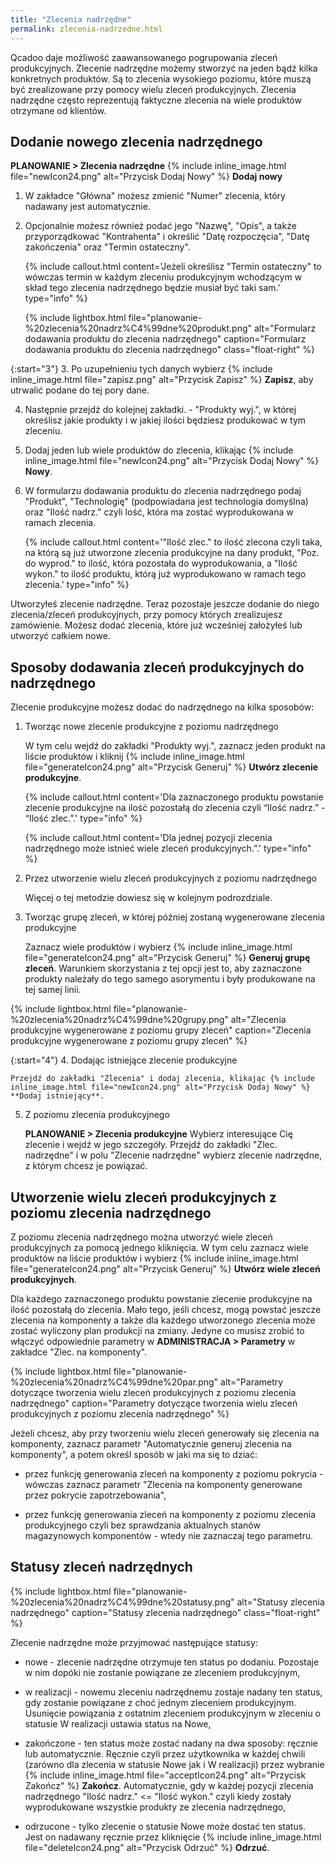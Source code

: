 ```yaml
---
title: "Zlecenia nadrzędne"
permalink: zlecenia-nadrzedne.html 
---
```


Qcadoo daje możliwość zaawansowanego pogrupowania zleceń produkcyjnych. Zlecenie nadrzędne możemy stworzyć na jeden bądź kilka konkretnych produktów. Są to zlecenia wysokiego poziomu, które muszą być zrealizowane przy pomocy wielu zleceń produkcyjnych. Zlecenia nadrzędne często reprezentują faktyczne zlecenia na wiele produktów otrzymane od klientów.
  

## Dodanie nowego zlecenia nadrzędnego
  
**PLANOWANIE > Zlecenia nadrzędne** {% include inline_image.html file="newIcon24.png" alt="Przycisk Dodaj Nowy" %} **Dodaj nowy**

1. W zakładce "Główna" możesz zmienić "Numer" zlecenia, który nadawany jest automatycznie.

2. Opcjonalnie możesz również podać jego "Nazwę", "Opis", a także przyporządkować "Kontrahenta" i określić "Datę rozpoczęcia", "Datę zakończenia" oraz "Termin ostateczny".

    {% include callout.html content='Jeżeli określisz "Termin ostateczny" to wówczas termin w każdym zleceniu produkcyjnym wchodzącym w skład tego zlecenia nadrzędnego będzie musiał być taki sam.' type="info" %}

    {% include lightbox.html file="planowanie-%20zlecenia%20nadrz%C4%99dne%20produkt.png" alt="Formularz dodawania produktu do zlecenia nadrzędnego" caption="Formularz dodawania produktu do zlecenia nadrzędnego" class="float-right" %}

{:start="3"}
3. Po uzupełnieniu tych danych wybierz {% include inline_image.html file="zapisz.png" alt="Przycisk Zapisz" %} **Zapisz**, aby utrwalić podane do tej pory dane.

4. Następnie przejdź do kolejnej zakładki. - "Produkty wyj.", w której określisz jakie produkty i w jakiej ilości będziesz produkować w tym zleceniu.

5. Dodaj jeden lub wiele produktów do zlecenia, klikając {% include inline_image.html file="newIcon24.png" alt="Przycisk Dodaj Nowy" %} **Nowy**.

6. W formularzu dodawania produktu do zlecenia nadrzędnego podaj "Produkt", "Technologię" (podpowiadana jest technologia domyślna) oraz "Ilość nadrz." czyli lość, która ma zostać wyprodukowana w ramach zlecenia.

    {% include callout.html content='"Ilość zlec." to ilość zlecona czyli taka, na którą są już utworzone zlecenia produkcyjne na dany produkt, "Poz. do wyprod." to ilość, która pozostała do wyprodukowania, a "Ilość wykon." to ilość produktu, którą już wyprodukowano w ramach tego zlecenia.' type="info" %}

Utworzyłeś zlecenie nadrzędne. Teraz pozostaje jeszcze dodanie do niego zlecenia/zleceń produkcyjnych, przy pomocy których zrealizujesz zamówienie. Możesz dodać zlecenia, które już wcześniej założyłeś lub utworzyć całkiem nowe.
 
## Sposoby dodawania zleceń produkcyjnych do nadrzędnego

Zlecenie produkcyjne możesz dodać do nadrzędnego na kilka sposobów:

1. Tworząc nowe zlecenie produkcyjne z poziomu nadrzędnego

    W tym celu wejdź do zakładki "Produkty wyj.", zaznacz jeden produkt na liście produktów i kliknij {% include inline_image.html file="generateIcon24.png" alt="Przycisk Generuj" %} **Utwórz zlecenie produkcyjne**.

    {% include callout.html content='Dla zaznaczonego produktu powstanie zlecenie produkcyjne na ilość pozostałą do zlecenia czyli “Ilość nadrz.” - “Ilość zlec.”.' type="info" %}

     {% include callout.html content='Dla jednej pozycji zlecenia nadrzędnego może istnieć wiele zleceń produkcyjnych.”.' type="info" %}

2. Przez utworzenie wielu zleceń produkcyjnych z poziomu nadrzędnego

    Więcej o tej metodzie dowiesz się w kolejnym podrozdziale.

3. Tworząc grupę zleceń, w której później zostaną wygenerowane zlecenia produkcyjne

    Zaznacz wiele produktów i wybierz {% include inline_image.html file="generateIcon24.png" alt="Przycisk Generuj" %} **Generuj grupę zleceń**. Warunkiem skorzystania z tej opcji jest to, aby zaznaczone produkty należały do tego samego asorymentu i były produkowane na tej samej linii.

{% include lightbox.html file="planowanie-%20zlecenia%20nadrz%C4%99dne%20grupy.png" alt="Zlecenia produkcyjne wygenerowane z poziomu grupy zleceń" caption="Zlecenia produkcyjne wygenerowane z poziomu grupy zleceń" %}

{:start="4"}
4. Dodając istniejące zlecenie produkcyjne

    Przejdź do zakładki "Zlecenia" i dodaj zlecenia, klikając {% include inline_image.html file="newIcon24.png" alt="Przycisk Dodaj Nowy" %} **Dodaj istniejący**.

5. Z poziomu zlecenia produkcyjnego

    **PLANOWANIE > Zlecenia produkcyjne** Wybierz interesujące Cię zlecenie i wejdź w jego szczegóły. Przejdź do zakładki "Zlec. nadrzędne" i w polu "Zlecenie nadrzędne" wybierz zlecenie nadrzędne, z którym chcesz je powiązać.

## Utworzenie wielu zleceń produkcyjnych z poziomu zlecenia nadrzędnego

Z poziomu zlecenia nadrzędnego można utworzyć wiele zleceń produkcyjnych za pomocą jednego kliknięcia. W tym celu zaznacz wiele produktów na liście produktów i wybierz {% include inline_image.html file="generateIcon24.png" alt="Przycisk Generuj" %} **Utwórz wiele zleceń produkcyjnych**.

Dla każdego zaznaczonego produktu powstanie zlecenie produkcyjne na ilość pozostałą do zlecenia. Mało tego, jeśli chcesz, mogą powstać jeszcze zlecenia na komponenty a także dla każdego utworzonego zlecenia może zostać wyliczony plan produkcji na zmiany. Jedyne co musisz zrobić to włączyć odpowiednie parametry w **ADMINISTRACJA >  Parametry** w zakładce "Zlec. na komponenty".

{% include lightbox.html file="planowanie-%20zlecenia%20nadrz%C4%99dne%20par.png" alt="Parametry dotyczące tworzenia wielu zleceń produkcyjnych z poziomu zlecenia nadrzędnego" caption="Parametry dotyczące tworzenia wielu zleceń produkcyjnych z poziomu zlecenia nadrzędnego" %}

Jeżeli chcesz, aby przy tworzeniu wielu zleceń generowały się zlecenia na komponenty, zaznacz parametr "Automatycznie generuj zlecenia na komponenty", a potem określ sposób w jaki ma się to dziać:

- przez funkcję generowania zleceń na komponenty z poziomu pokrycia - wówczas zaznacz parametr "Zlecenia na komponenty generowane przez pokrycie zapotrzebowania",

- przez funkcję generowania zleceń na komponenty z poziomu zlecenia produkcyjnego czyli bez sprawdzania aktualnych stanów magazynowych komponentów - wtedy nie zaznaczaj tego parametru.
 
## Statusy zleceń nadrzędnych

{% include lightbox.html file="planowanie-%20zlecenia%20nadrz%C4%99dne%20statusy.png" alt="Statusy zlecenia nadrzędnego" caption="Statusy zlecenia nadrzędnego" class="float-right" %}

Zlecenie nadrzędne może przyjmować następujące statusy:
- nowe - zlecenie nadrzędne otrzymuje ten status po dodaniu. Pozostaje w nim dopóki nie zostanie powiązane ze zleceniem produkcyjnym,

- w realizacji - nowemu zleceniu nadrzędnemu zostaje nadany ten status, gdy zostanie powiązane z choć jednym zleceniem produkcyjnym. Usunięcie powiązania z ostatnim zleceniem produkcyjnym w zleceniu o statusie W realizacji ustawia status na Nowe,

- zakończone - ten status może zostać nadany na dwa sposoby: ręcznie lub automatycznie. Ręcznie czyli przez użytkownika w każdej chwili (zarówno dla zlecenia w statusie Nowe jak i W realizacji) przez wybranie {% include inline_image.html file="acceptIcon24.png" alt="Przycisk Zakończ" %} **Zakończ**. Automatycznie, gdy w każdej pozycji zlecenia nadrzędnego "Ilość nadrz." <= "Ilość wykon." czyli kiedy zostały wyprodukowane wszystkie produkty ze zlecenia nadrzędnego,

- odrzucone - tylko zlecenie o statusie Nowe może dostać ten status. Jest on nadawany ręcznie przez kliknięcie {% include inline_image.html file="deleteIcon24.png" alt="Przycisk Odrzuć" %} **Odrzuć**.
